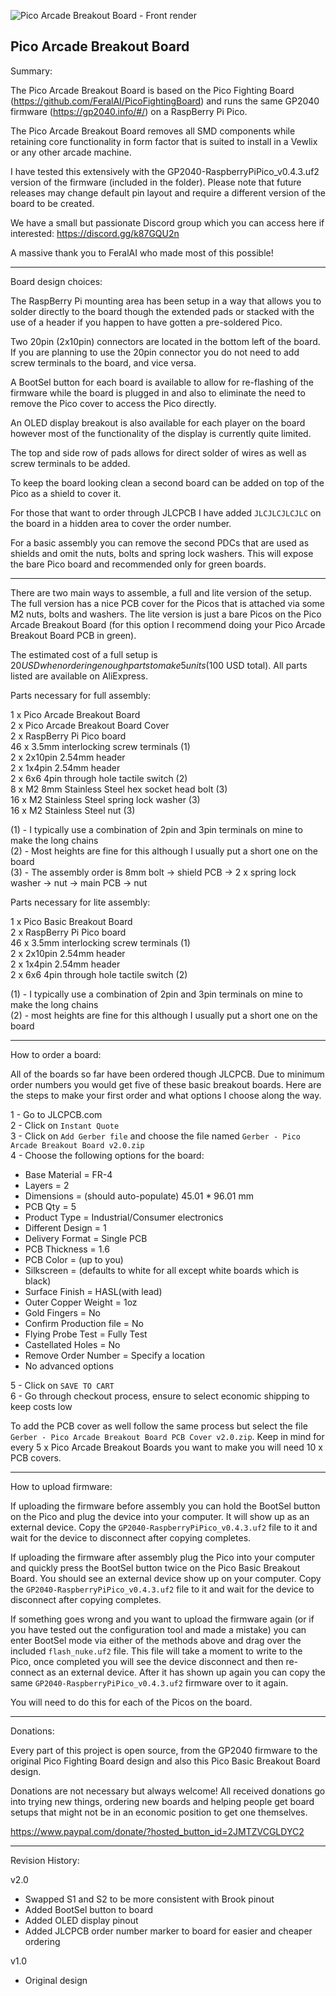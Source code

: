 ![Pico Arcade Breakout Board - Front render](https://user-images.githubusercontent.com/32771064/172406353-c0bfd96a-cbc3-417b-9a7e-4387ac7d4c01.png)

Pico Arcade Breakout Board
---

Summary:

The Pico Arcade Breakout Board is based on the Pico Fighting Board (https://github.com/FeralAI/PicoFightingBoard) and runs the same GP2040 firmware (https://gp2040.info/#/) on a RaspBerry Pi Pico.

The Pico Arcade Breakout Board removes all SMD components while retaining core functionality in form factor that is suited to install in a Vewlix or any other arcade machine.  

I have tested this extensively with the GP2040-RaspberryPiPico_v0.4.3.uf2 version of the firmware (included in the folder).  Please note that future releases may change default pin layout and require a different version of the board to be created.

We have a small but passionate Discord group which you can access here if interested: https://discord.gg/k87GQU2n

A massive thank you to FeralAI who made most of this possible!


---

Board design choices:

The RaspBerry Pi mounting area has been setup in a way that allows you to solder directly to the board though the extended pads or stacked with the use of a header if you happen to have gotten a pre-soldered Pico.  

Two 20pin (2x10pin) connectors are located in the bottom left of the board.  If you are planning to use the 20pin connector you do not need to add screw terminals to the board, and vice versa.  

A BootSel button for each board is available to allow for re-flashing of the firmware while the board is plugged in and also to eliminate the need to remove the Pico cover to access the Pico directly.  

An OLED display breakout is also available for each player on the board however most of the functionality of the display is currently quite limited.  

The top and side row of pads allows for direct solder of wires as well as screw terminals to be added.  

To keep the board looking clean a second board can be added on top of the Pico as a shield to cover it.  

For those that want to order through JLCPCB I have added `JLCJLCJLCJLC` on the board in a hidden area to cover the order number.

For a basic assembly you can remove the second PDCs that are used as shields and omit the nuts, bolts and spring lock washers.  This will expose the bare Pico board and recommended only for green boards.


---

There are two main ways to assemble, a full and lite version of the setup.  The full version has a nice PCB cover for the Picos that is attached via some M2 nuts, bolts and washers.  The lite version is just a bare Picos on the Pico Arcade Breakout Board (for this option I recommend doing your Pico Arcade Breakout Board PCB in green).  

The estimated cost of a full setup is $20 USD when ordering enough parts to make 5 units ($100 USD total).  All parts listed are available on AliExpress.


Parts necessary for full assembly:

1 x Pico Arcade Breakout Board<br/>
2 x Pico Arcade Breakout Board Cover<br/>
2 x RaspBerry Pi Pico board<br/>
46 x 3.5mm interlocking screw terminals (1)<br/>
2 x 2x10pin 2.54mm header<br/>
2 x 1x4pin 2.54mm header<br/>
2 x 6x6 4pin through hole tactile switch (2)<br/>
8 x M2 8mm Stainless Steel hex socket head bolt (3)<br/>
16 x M2 Stainless Steel spring lock washer (3)<br/>
16 x M2 Stainless Steel nut (3)<br/>

(1) - I typically use a combination of 2pin and 3pin terminals on mine to make the long chains<br/>
(2) - Most heights are fine for this although I usually put a short one on the board<br/>
(3) - The assembly order is 8mm bolt -> shield PCB -> 2 x spring lock washer -> nut -> main PCB -> nut<br/>


Parts necessary for lite assembly:

1 x Pico Basic Breakout Board<br/>
2 x RaspBerry Pi Pico board<br/>
46 x 3.5mm interlocking screw terminals (1)<br/>
2 x 2x10pin 2.54mm header<br/>
2 x 1x4pin 2.54mm header<br/>
2 x 6x6 4pin through hole tactile switch (2)<br/>

(1) - I typically use a combination of 2pin and 3pin terminals on mine to make the long chains<br/>
(2) - most heights are fine for this although I usually put a short one on the board<br/>


---

How to order a board:

All of the boards so far have been ordered though JLCPCB.  Due to minimum order numbers you would get five of these basic breakout boards.  Here are the steps to make your first order and what options I choose along the way.

1 - Go to JLCPCB.com<br/>
2 - Click on `Instant Quote`<br/>
3 - Click on `Add Gerber file` and choose the file named `Gerber - Pico Arcade Breakout Board v2.0.zip`<br/>
4 - Choose the following options for the board:<br/>
- Base Material = FR-4<br/>
- Layers = 2<br/>
- Dimensions = (should auto-populate) 45.01 * 96.01 mm<br/>
- PCB Qty = 5<br/>
- Product Type = Industrial/Consumer electronics<br/>
- Different Design = 1<br/>
- Delivery Format = Single PCB<br/>
- PCB Thickness = 1.6<br/>
- PCB Color = (up to you)<br/>
- Silkscreen = (defaults to white for all except white boards which is black)<br/>
- Surface Finish = HASL(with lead)<br/>
- Outer Copper Weight = 1oz<br/>
- Gold Fingers = No<br/>
- Confirm Production file = No<br/>
- Flying Probe Test = Fully Test<br/>
-  Castellated Holes = No<br/>
- Remove Order Number = Specify a location<br/>
- No advanced options<br/>

5 - Click on `SAVE TO CART`<br/>
6 - Go through checkout process, ensure to select economic shipping to keep costs low

To add the PCB cover as well follow the same process but select the file `Gerber - Pico Arcade Breakout Board PCB Cover v2.0.zip`. Keep in mind for every 5 x Pico Arcade Breakout Boards you want to make you will need 10 x PCB covers.
     

---

How to upload firmware:

If uploading the firmware before assembly you can hold the BootSel button on the Pico and plug the device into your computer.  It will show up as an external device.  Copy the `GP2040-RaspberryPiPico_v0.4.3.uf2` file to it and wait for the device to disconnect after copying completes.  

If uploading the firmware after assembly plug the Pico into your computer and quickly press the BootSel button twice on the Pico Basic Breakout Board.  You should see an external device show up on your computer.  Copy the `GP2040-RaspberryPiPico_v0.4.3.uf2` file to it and wait for the device to disconnect after copying completes.  

If something goes wrong and you want to upload the firmware again (or if you have tested out the configuration tool and made a mistake) you can enter BootSel mode via either of the methods above and drag over the included `flash_nuke.uf2` file.  This file will take a moment to write to the Pico, once completed you will see the device disconnect and then re-connect as an external device.  After it has shown up again you can copy the same `GP2040-RaspberryPiPico_v0.4.3.uf2` firmware over to it again.

You will need to do this for each of the Picos on the board.


---

Donations:

Every part of this project is open source, from the GP2040 firmware to the original Pico Fighting Board design and also this Pico Basic Breakout Board design.  

Donations are not necessary but always welcome!  All received donations go into trying new things, ordering new boards and helping people get board setups that might not be in an economic position to get one themselves.

https://www.paypal.com/donate/?hosted_button_id=2JMTZVCGLDYC2


---

Revision History:

v2.0
- Swapped S1 and S2 to be more consistent with Brook pinout
- Added BootSel button to board
- Added OLED display pinout
- Added JLCPCB order number marker to board for easier and cheaper ordering

v1.0
- Original design
